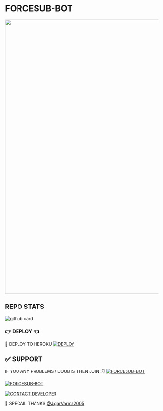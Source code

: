 # FORCESUB-BOT
<img src = "https://telegra.ph/file/65aa41f49fb9a74f87797.jpg" width = "900"></a></p>
## REPO STATS
![github card](https://github-readme-stats.vercel.app/api/pin/?username=I-AM-VIJAY&repo=FORCESUB-BOT&theme=dark)
### 👉 DEPLOY 👈
🚀 DEPLOY TO HEROKU
[![DEPLOY](https://www.herokucdn.com/deploy/button.svg)](https://heroku.com/deploy?template=https://github.com/I-AM-VIJAY/FORCESUB-BOT)
## ✅ SUPPORT
IF YOU ANY PROBLEMS / DOUBTS THEN JOIN :👇
[![FORCESUB-BOT](https://img.shields.io/badge/@VKTGBOTZ-channel-red?style=for-the-badge&logo=telegram)](https://t.me/VkTgBotz)</br></br>
[![FORCESUB-BOT](https://img.shields.io/badge/@VkTgBotSupport-Group-red?style=for-the-badge&logo=telegram)](https://t.me/VkTgBotSupport)</br></br>
[![CONTACT DEVELOPER](https://img.shields.io/badge/Telegram-Contact%20Me-informational)](https://t.me/VIJAY1142)

🥰 SPECAIL THANKS [@JigarVarma2005](http://t.me/JigarVarma2005)
